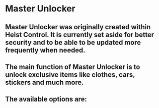 # Master Unlocker

## Master Unlocker was originally created within Heist Control. It is currently set aside for better security and to be able to be updated more frequently when needed.

## The main function of Master Unlocker is to unlock exclusive items like clothes, cars, stickers and much more.

## The available options are:
